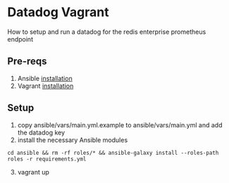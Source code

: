 # Datadog Vagrant

How to setup and run a datadog for the redis enterprise prometheus endpoint

## Pre-reqs
1) Ansible [installation](https://docs.ansible.com/ansible/latest/installation_guide/intro_installation.html)
2) Vagrant [installation](https://www.vagrantup.com/downloads.html)

## Setup

1) copy ansible/vars/main.yml.example to ansible/vars/main.yml and add the datadog key
2) install the necessary Ansible modules
```
cd ansible && rm -rf roles/* && ansible-galaxy install --roles-path roles -r requirements.yml
```
3) vagrant up
